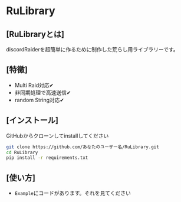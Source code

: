 # RuLibrary

## [RuLibraryとは]
discordRaiderを超簡単に作るために制作した荒らし用ライブラリーです。

## [特徴]
- Multi Raid対応✔
- 非同期処理で高速送信✔
- random String対応✔

## [インストール]
GitHubからクローンしてinstallしてください

```bash
git clone https://github.com/あなたのユーザー名/RuLibrary.git
cd RuLibrary
pip install -r requirements.txt
```

## [使い方]
- `Example`にコードがあります。それを見てください
